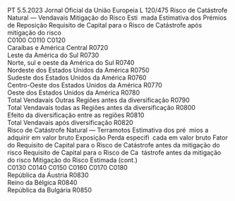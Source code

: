 PT  5.5.2023 Jornal Oficial da União Europeia L 120/475
 Risco de Catástrofe Natural — Vendavais  Mitigação do Risco Esti ­
mada  Estimativa dos Prémios de 
Reposição  Requisito de Capital para 
o Risco de Catástrofe 
após mitigação do risco  
C0100  C0110  C0120  
Caraíbas e América Central  R0720  
Leste da América do Sul  R0730  
Norte, sul e oeste da América do Sul  R0740  
Nordeste dos Estados Unidos da América  R0750  
Sudeste dos Estados Unidos da América  R0760  
Centro-Oeste dos Estados Unidos da América  R0770  
Oeste dos Estados Unidos da América  R0780  
Total Vendavais Outras Regiões antes da diversificação  R0790  
Total Vendavais todas as Regiões antes da diversificação  R0800  
Efeito da diversificação entre as regiões  R0810  
Total Vendavais após diversificação  R0820  
Risco de Catástrofe Natural — Terramotos  Estimativa dos pré ­
mios a adquirir em 
valor bruto  Exposição  Perda especifi ­
cada em valor 
bruto  Fator do Requisito 
de Capital para o 
Risco de Catástrofe 
antes da mitigação 
do risco  Requisito de 
Capital para o 
Risco de Ca ­
tástrofe antes 
da mitigação 
do risco  Mitigação do Risco 
Estimada  (cont.)  
C0130  C0140  C0150  C0160  C0170  C0180  
República da Áustria  R0830  
Reino da Bélgica  R0840  
República da Bulgária  R0850